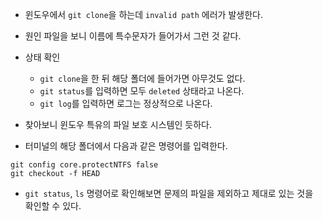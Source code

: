 - 윈도우에서 `git clone`을 하는데 `invalid path` 에러가 발생한다.  
- 원인 파일을 보니 이름에 특수문자가 들어가서 그런 것 같다.   
- 상태 확인   
   - `git clone`을 한 뒤 해당 폴더에 들어가면 아무것도 없다.
   - `git status`를 입력하면 모두 `deleted` 상태라고 나온다. 
   - `git log`를 입력하면 로그는 정상적으로 나온다.  

- 찾아보니 윈도우 특유의 파일 보호 시스템인 듯하다.
- 터미널의 해당 폴더에서 다음과 같은 명령어를 입력한다.  
```
git config core.protectNTFS false
git checkout -f HEAD
```
- `git status`, `ls` 명령어로 확인해보면 문제의 파일을 제외하고 제대로 있는 것을   
확인할 수 있다.   




































